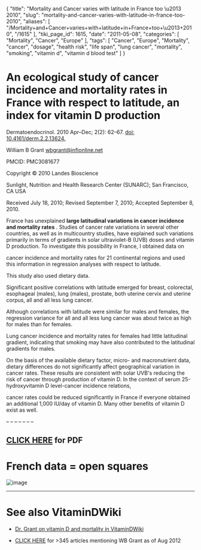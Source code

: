 {
    "title": "Mortality and Cancer varies with latitude in France too \u2013 2010",
    "slug": "mortality-and-cancer-varies-with-latitude-in-france-too-2010",
    "aliases": [
        "/Mortality+and+Cancer+varies+with+latitude+in+France+too+\u2013+2010",
        "/1615"
    ],
    "tiki_page_id": 1615,
    "date": "2011-05-08",
    "categories": [
        "Mortality",
        "Cancer",
        "Europe"
    ],
    "tags": [
        "Cancer",
        "Europe",
        "Mortality",
        "cancer",
        "dosage",
        "health risk",
        "life span",
        "lung cancer",
        "mortality",
        "smoking",
        "vitamin d",
        "vitamin d blood test"
    ]
}


# An ecological study of cancer incidence and mortality rates in France with respect to latitude, an index for vitamin D production

Dermatoendocrinol. 2010 Apr–Dec; 2(2): 62–67. [doi: 10.4161/derm.2.2.13624.](https://doi.org/10.4161/derm.2.2.13624.)

William B Grant wbgrant@infionline.net

PMCID: PMC3081677

Copyright © 2010 Landes Bioscience

Sunlight, Nutrition and Health Research Center (SUNARC); San Francisco, CA USA

Received July 18, 2010; Revised September 7, 2010; Accepted September 8, 2010.

France has unexplained  **large latitudinal variations in cancer incidence and mortality rates** . Studies of cancer rate variations in several other countries, as well as in multicountry studies, have explained such variations primarily in terms of gradients in solar ultraviolet-B (UVB) doses and vitamin D production. To investigate this possibility in France, I obtained data on 

cancer incidence and mortality rates for 21 continental regions and used this information in regression analyses with respect to latitude. 

This study also used dietary data. 

Significant positive correlations with latitude emerged for breast, colorectal, esophageal (males), lung (males), prostate, both uterine cervix and uterine corpus, all and all less lung cancer. 

Although correlations with latitude were similar for males and females, the regression variance for all and all less lung cancer was about twice as high for males than for females. 

Lung cancer incidence and mortality rates for females had little latitudinal gradient, indicating that smoking may have also contributed to the latitudinal gradients for males. 

On the basis of the available dietary factor, micro- and macronutrient data, dietary differences do not significantly affect geographical variation in cancer rates. These results are consistent with solar UVB's reducing the risk of cancer through production of vitamin D. In the context of serum 25-hydroxyvitamin D level-cancer incidence relations, 

cancer rates could be reduced significantly in France if everyone obtained an additional 1,000 IU/day of vitamin D. Many other benefits of vitamin D exist as well.

– – – – – – – 

## [CLICK HERE](https://www.VitaminDWiki.com/tiki-download_file.php?fileId=1852) for PDF

# French data = open squares

<img src="/attachments/d3.mock.jpg" alt="image"> 

- - - - - - - - - - - - - - 

# See also VitaminDWiki

* [Dr. Grant on vitamin D and mortality in VitaminDWiki](/posts/dr-grant-on-vitamin-d-and-mortality-in-vitamindwiki)

* [CLICK HERE](http://www.google.com/custom?hl=en&client=google-coop&cof=FORID%3A13%3BAH%3Aleft%3BCX%3ASearch%2520Vitamin%2520D%2520Wiki%3BL%3Ahttp%3A%2F%2Fwww.google.com%2Fintl%2Fen%2Fimages%2Flogos%2Fcustom_search_logo_sm.gif%3BLH%3A30%3BLP%3A1%3BVLC%3A%23551a8b%3BDIV%3A%23cccccc%3B&adkw=AELymgVqiREbZyqg80-KQ9O_FuNfInbXHJcptEWV1pE0Hy31rMjpiHrKx-knDdVCritTIPqOumbTqIxOqrok-eiLW9A0x5AtyX8JER_vyYPRtYnp8yMBV1g&boostcse=0&q=grant+wb&btnG=Search&cx=001215644404345293668%3A3di8vufs_m4) for >345 articles mentioning WB Grant as of Aug 2012
